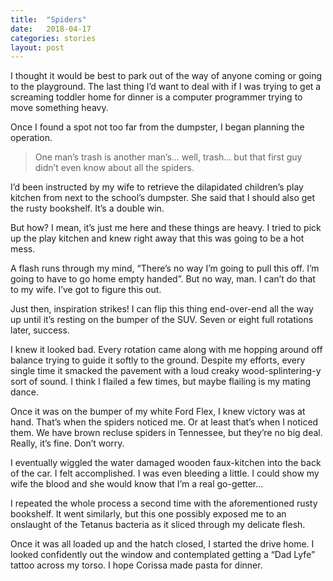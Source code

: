 ```yaml
---
title:  "Spiders"
date:   2018-04-17
categories: stories
layout: post
---
```


I thought it would be best to park out of the way of anyone coming or going to the playground. The last thing I’d want to deal with if I was trying to get a screaming toddler home for dinner is a computer programmer trying to move something heavy.

Once I found a spot not too far from the dumpster, I began planning the operation.

> One man’s trash is another man’s… well, trash… but that first guy didn’t even know about all the spiders.

I’d been instructed by my wife to retrieve the dilapidated children’s play kitchen from next to the school’s dumpster. She said that I should also get the rusty bookshelf. It’s a double win.

But how? I mean, it’s just me here and these things are heavy. I tried to pick up the play kitchen and knew right away that this was going to be a hot mess.

A flash runs through my mind, “There’s no way I’m going to pull this off. I’m going to have to go home empty handed”. But no way, man. I can’t do that to my wife. I’ve got to figure this out.

Just then, inspiration strikes! I can flip this thing end-over-end all the way up until it’s resting on the bumper of the SUV. Seven or eight full rotations later, success.

I knew it looked bad. Every rotation came along with me hopping around off balance trying to guide it softly to the ground. Despite my efforts, every single time it smacked the pavement with a loud creaky wood-splintering-y sort of sound. I think I flailed a few times, but maybe flailing is my mating dance.

Once it was on the bumper of my white Ford Flex, I knew victory was at hand. That’s when the spiders noticed me. Or at least that’s when I noticed them. We have brown recluse spiders in Tennessee, but they’re no big deal. Really, it’s fine. Don’t worry.

I eventually wiggled the water damaged wooden faux-kitchen into the back of the car. I felt accomplished. I was even bleeding a little. I could show my wife the blood and she would know that I’m a real go-getter…

I repeated the whole process a second time with the aforementioned rusty bookshelf. It went similarly, but this one possibly exposed me to an onslaught of the Tetanus bacteria as it sliced through my delicate flesh.

Once it was all loaded up and the hatch closed, I started the drive home. I looked confidently out the window and contemplated getting a “Dad Lyfe” tattoo across my torso. I hope Corissa made pasta for dinner.
